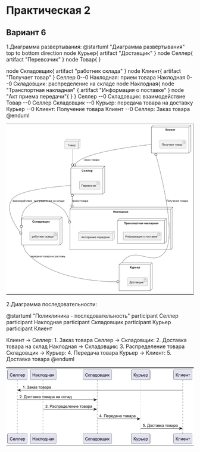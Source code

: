 # Практическая 2

## Вариант 6

1.Диаграмма развертывания:
@startuml "Диаграмма развёртывания"
top to bottom direction
node Курьер{
        artifact "Доставщик"
        }
node Селлер{
       artifact "Перевозчик"
       }
node Товар{
}

node Складовщик{
    artifact "работник склада"
}
node Клиент{
    artifact "Получает товар"
    }
Селлер 0--0 Наклодная: прием товара
Наклодная 0--0 Складовщик: распределение на складе
node Наклодная{
node "Транспортная накладная" {
    artifact "Информация о поставке"
}
node "Акт приема передачи"{
}
}
Селлер --0 Складовщик: взаимодействие
Товар --0 Селлер
Складовщик --0 Курьер: передача товара на доставку
Курьер --0 Клиент: Получение товара
Клиент --0 Селлер: Заказ товара
@enduml

![All text](screenshots/1.png)

2.Диаграмма последовательности:

@startuml "Поликлиника - последовательность"
participant Селлер
participant Наклодная
participant Складовщик
participant Курьер
participant Клиент

Клиент -> Селлер: 1. Заказ товара
Селлер -> Складовщик: 2. Доставка товара на склад
Наклодная -> Складовщик: 3. Распределение товара
Складовщик -> Курьер: 4. Передача товара
Курьер -> Клиент: 5. Доставка товара
@enduml

![All text](screenshots/2.png)
